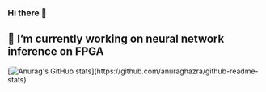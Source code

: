 ### Hi there 👋
## 🔭 I’m currently working on neural network inference on FPGA

[![Anurag's GitHub stats](https://github-readme-stats.vercel.app/api?username=Gabriele-bot&show_icons=true&theme=chartreuse-dark&line_height=27")](https://github.com/anuraghazra/github-readme-stats)

<!--
<img src = "https://github-readme-stats.vercel.app/api/top-langs/?username=Gabriele-bot&hide=Jupyter Notebook,TeX,java,html,Ada,V,C++&theme=chartreuse-dark" alt="Drawing" style="height: 150px">
-->
<!--
**Gabriele-bot/Gabriele-bot** is a ✨ _special_ ✨ repository because its `README.md` (this file) appears on your GitHub profile.

Here are some ideas to get you started:

- 🔭 I’m currently working on ...
- 🌱 I’m currently learning ...
- 👯 I’m looking to collaborate on ...
- 🤔 I’m looking for help with ...
- 💬 Ask me about ...
- 📫 How to reach me: ...
- 😄 Pronouns: ...
- ⚡ Fun fact: ...
-->
